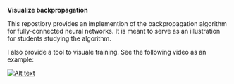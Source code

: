 **Visualize backpropagation**

This repostiory provides an implemention of the backpropagation algorithm for fully-connected
neural networks. It is meant to serve as an illustration for students studying the algorithm.

I also provide a tool to visuale training. See the following video as an example:

[![Alt text](https://img.youtube.com/vi/VID/0.jpg)](https://youtu.be/UV7JLGZHt80)
